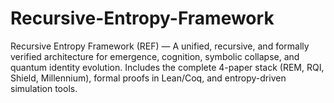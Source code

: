 # Recursive-Entropy-Framework
Recursive Entropy Framework (REF) — A unified, recursive, and formally verified architecture for emergence, cognition, symbolic collapse, and quantum identity evolution. Includes the complete 4-paper stack (REM, RQI, Shield, Millennium), formal proofs in Lean/Coq, and entropy-driven simulation tools.
